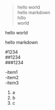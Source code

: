 >hello world  
hello markdown  
hillo  
world

hello world  

hello markdown

#1234  
##1234  
###1234  

-item1  
-item2  
-item3  

1. a
2. b
3. c
